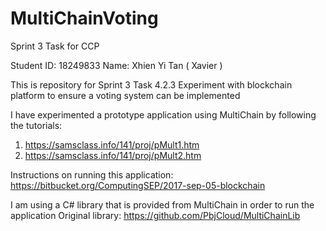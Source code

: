 # MultiChainVoting
Sprint 3 Task for CCP

Student ID: 18249833
Name: Xhien Yi Tan ( Xavier )

This is repository for Sprint 3
Task 4.2.3 Experiment with blockchain platform to ensure a voting system can be implemented

I have experimented a prototype application using MultiChain by following the tutorials:
1. https://samsclass.info/141/proj/pMult1.htm
2. https://samsclass.info/141/proj/pMult2.htm

Instructions on running this application:
https://bitbucket.org/ComputingSEP/2017-sep-05-blockchain 

I am using a C# library that is provided from MultiChain in order to run the application
Original library: https://github.com/PbjCloud/MultiChainLib

